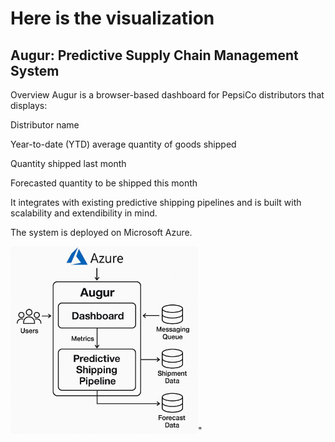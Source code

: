
# Here is the visualization 
## Augur: Predictive Supply Chain Management System
Overview
Augur is a browser-based dashboard for PepsiCo distributors that displays:

Distributor name

Year-to-date (YTD) average quantity of goods shipped

Quantity shipped last month

Forecasted quantity to be shipped this month

It integrates with existing predictive shipping pipelines and is built with scalability and extendibility in mind.

The system is deployed on Microsoft Azure.

<img src="Task 1/WhatsApp Image 2025-04-23 at 19.57.05_ff4857f8.jpg" alt="Alt Text" width="300"/>" 
